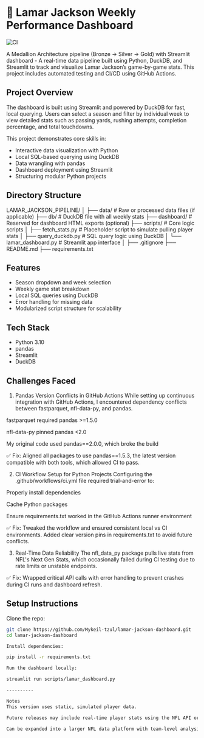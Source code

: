 # 🏈 Lamar Jackson Weekly Performance Dashboard

![CI](https://github.com/Mykeil-tzul/lamar-jackson-dashboard/actions/workflows/ci.yml/badge.svg)

A Medallion Architecture pipeline (Bronze → Silver → Gold) with Streamlit dashboard - A real-time data pipeline built using Python, DuckDB, and Streamlit to track and visualize Lamar Jackson’s game-by-game stats. This project includes automated testing and CI/CD using GitHub Actions.

## Project Overview

The dashboard is built using Streamlit and powered by DuckDB for fast, local querying. Users can select a season and filter by individual week to view detailed stats such as passing yards, rushing attempts, completion percentage, and total touchdowns.

This project demonstrates core skills in:

- Interactive data visualization with Python
- Local SQL-based querying using DuckDB
- Data wrangling with pandas
- Dashboard deployment using Streamlit
- Structuring modular Python projects

## Directory Structure

LAMAR_JACKSON_PIPELINE/
│
├── data/ # Raw or processed data files (if applicable)
├── db/ # DuckDB file with all weekly stats
├── dashboard/ # Reserved for dashboard HTML exports (optional)
├── scripts/ # Core logic scripts
│ ├── fetch_stats.py # Placeholder script to simulate pulling player stats
│ ├── query_duckdb.py # SQL query logic using DuckDB
│ └── lamar_dashboard.py # Streamlit app interface
│
├── .gitignore
├── README.md
├── requirements.txt


## Features

- Season dropdown and week selection
- Weekly game stat breakdown
- Local SQL queries using DuckDB
- Error handling for missing data
- Modularized script structure for scalability

## Tech Stack

- Python 3.10
- pandas
- Streamlit
- DuckDB

## Challenges Faced

1. Pandas Version Conflicts in GitHub Actions
While setting up continuous integration with GitHub Actions, I encountered dependency conflicts between fastparquet, nfl-data-py, and pandas.

fastparquet required pandas >=1.5.0

nfl-data-py pinned pandas <2.0

My original code used pandas==2.0.0, which broke the build

✅ Fix: Aligned all packages to use pandas==1.5.3, the latest version compatible with both tools, which allowed CI to pass.

2. CI Workflow Setup for Python Projects
Configuring the .github/workflows/ci.yml file required trial-and-error to:

Properly install dependencies

Cache Python packages

Ensure requirements.txt worked in the GitHub Actions runner environment

✅ Fix: Tweaked the workflow and ensured consistent local vs CI environments. Added clear version pins in requirements.txt to avoid future conflicts.

3. Real-Time Data Reliability
The nfl_data_py package pulls live stats from NFL's Next Gen Stats, which occasionally failed during CI testing due to rate limits or unstable endpoints.

✅ Fix: Wrapped critical API calls with error handling to prevent crashes during CI runs and dashboard refresh.



## Setup Instructions

Clone the repo:

```bash
git clone https://github.com/Mykeil-tzul/lamar-jackson-dashboard.git
cd lamar-jackson-dashboard

Install dependencies:

pip install -r requirements.txt

Run the dashboard locally:

streamlit run scripts/lamar_dashboard.py

----------

Notes
This version uses static, simulated player data.

Future releases may include real-time player stats using the NFL API or scraped sources.

Can be expanded into a larger NFL data platform with team-level analysis, injury reports, and rolling stat summaries.

